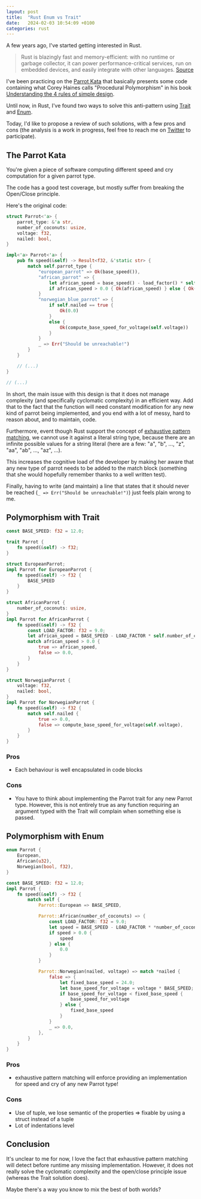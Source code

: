 ```yaml
---
layout: post
title:  "Rust Enum vs Trait"
date:   2024-02-03 10:54:09 +0100
categories: rust
---
```


A few years ago, I've started getting interested in Rust.

> Rust is blazingly fast and memory-efficient: with no runtime or garbage collector, it can power performance-critical services, run on embedded devices, and easily integrate with other languages. [Source](https://www.rust-lang.org/)

I've been practicing on the [Parrot Kata](https://github.com/emilybache/Parrot-Refactoring-Kata) that basically presents some code containing what Corey Haines calls "Procedural Polymorphism" in his book [Understanding the 4 rules of simple design](https://leanpub.com/4rulesofsimpledesign).

Until now, in Rust, I've found two ways to solve this anti-pattern using [Trait](https://doc.rust-lang.org/book/ch10-02-traits.html) and [Enum](https://doc.rust-lang.org/book/ch06-00-enums.html).

Today, I'd like to propose a review of such solutions, with a few pros and cons (the analysis is a work in progress, feel free to reach me on [Twitter](https://twitter.com/GildasQ) to participate).

## The Parrot Kata

You're given a piece of software computing different speed and cry computation for a given parrot type.

The code has a good test coverage, but mostly suffer from breaking the Open/Close principle.

Here's the original code:

```rust
struct Parrot<'a> {
    parrot_type: &'a str,
    number_of_coconuts: usize,
    voltage: f32,
    nailed: bool,
}

impl<'a> Parrot<'a> {
    pub fn speed(&self) -> Result<f32, &'static str> {
        match self.parrot_type {
            "european_parrot" => Ok(base_speed()),
            "african_parrot" => {
                let african_speed = base_speed() - load_factor() * self.number_of_coconuts as f32;
                if african_speed > 0.0 { Ok(african_speed) } else { Ok(0.0)}
            }
            "norwegian_blue_parrot" => {
                if self.nailed == true {
                    Ok(0.0)
                }
                else {
                    Ok(compute_base_speed_for_voltage(self.voltage))
                }
            }
            _ => Err("Should be unreachable!")
        }
    }

    // (...)
}

// (...)
```

In short, the main issue with this design is that it does not manage complexity (and specifically cyclomatic complexity) in an efficient way. Add that to the fact that the function will need constant modification for any new kind of parrot being implemented, and you end with a lot of messy, hard to reason about, and to maintain, code.

Furthermore, event though Rust support the concept of [exhaustive pattern matching](https://doc.rust-lang.org/book/ch06-02-match.html#matches-are-exhaustive), we cannot use it against a literal string type, because there are an infinite possible values for a string literal (here are a few: "a", "b", ..., "z", "aa", "ab", ..., "az", ...).

This increases the cognitive load of the developer by making her aware that any new type of parrot needs to be added to the match block (something that she would hopefully remember thanks to a well written test).

Finally, having to write (and maintain) a line that states that it should never be reached (`_ => Err("Should be unreachable!")`) just feels plain wrong to me.

## Polymorphism with Trait

```rust
const BASE_SPEED: f32 = 12.0;

trait Parrot {
    fn speed(&self) -> f32;
}

struct EuropeanParrot;
impl Parrot for EuropeanParrot {
    fn speed(&self) -> f32 {
        BASE_SPEED
    }
}

struct AfricanParrot {
    number_of_coconuts: usize,
}
impl Parrot for AfricanParrot {
    fn speed(&self) -> f32 {
        const LOAD_FACTOR: f32 = 9.0;
        let african_speed = BASE_SPEED - LOAD_FACTOR * self.number_of_coconuts as f32;
        match african_speed > 0.0 {
            true => african_speed,
            false => 0.0,
        }
    }
}

struct NorwegianParrot {
    voltage: f32,
    nailed: bool,
}
impl Parrot for NorwegianParrot {
    fn speed(&self) -> f32 {
        match self.nailed {
            true => 0.0,
            false => compute_base_speed_for_voltage(self.voltage),
        }
    }
}
```

### Pros
  - Each behaviour is well encapsulated in code blocks

### Cons
  - You have to think about implementing the Parrot trait for any new Parrot type. However, this is not entirely true as any function requiring an argument typed with the Trait will complain when something else is passed.

## Polymorphism with Enum
```rust
enum Parrot {
    European,
    African(u32),
    Norwegian(bool, f32),
}

const BASE_SPEED: f32 = 12.0;
impl Parrot {
    fn speed(&self) -> f32 {
        match self {
            Parrot::European => BASE_SPEED,

            Parrot::African(number_of_coconuts) => {
                const LOAD_FACTOR: f32 = 9.0;
                let speed = BASE_SPEED - LOAD_FACTOR * *number_of_coconuts as f32;
                if speed > 0.0 {
                    speed
                } else {
                    0.0
                }
            }

            Parrot::Norwegian(nailed, voltage) => match *nailed {
                false => {
                    let fixed_base_speed = 24.0;
                    let base_speed_for_voltage = voltage * BASE_SPEED;
                    if base_speed_for_voltage < fixed_base_speed {
                        base_speed_for_voltage
                    } else {
                        fixed_base_speed
                    }
                }
                _ => 0.0,
            },
        }
    }
}
```
### Pros
  - exhaustive pattern matching will enforce providing an implementation for speed and cry of any new Parrot type!

### Cons
  - Use of tuple, we lose semantic of the properties => fixable by using a struct instead of a tuple
  - Lot of indentations level

## Conclusion

It's unclear to me for now, I love the fact that exhaustive pattern matching will detect before runtime any missing implementation. However, it does not really solve the cyclomatic complexity and the open/close principle issue (whereas the Trait solution does).

Maybe there's a way you know to mix the best of both worlds?
